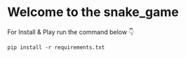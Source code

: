 # Welcome to the snake_game 

For Install & Play run the command below 👇

```
pip install -r requirements.txt
```